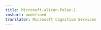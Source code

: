 ```yaml
---
title: Microsoft-aliran-Pelan-1
inshort: undefined
translator: Microsoft Cognitive Services
---
```




